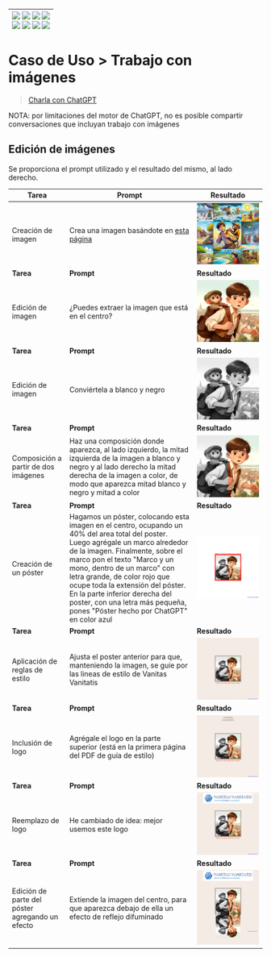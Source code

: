 <div align=right>

|[![](https://img.shields.io/badge/-Inicio-FFF?style=flat&logo=Emlakjet&logoColor=black)](/README.md) [![](https://img.shields.io/badge/-Introducción-FFF?style=flat&logo=abbrobotstudio&logoColor=black)](/documentos/intro.md) [![](https://img.shields.io/badge/-Modelos_de_lenguaje-FFF?style=flat&logo=LiveChat&logoColor=black)](/documentos/LLMs.md) [![](https://img.shields.io/badge/-Panorámica-FFF?style=flat&logo=openstreetmap&logoColor=black)](/documentos/panoramica.md)<br>  [![](https://img.shields.io/badge/-Prompts-FFF?style=flat&logo=Proton&logoColor=black)](/documentos/prompts/README.md) [![](https://img.shields.io/badge/-Ing,_de_prompts-FFF?style=flat&logo=googleearthengine&logoColor=black)](/documentos/ingenieriaDePrompts/README.md) [![](https://img.shields.io/badge/-Patrones-FFF?style=flat&logo=textpattern&logoColor=black)](/documentos/ingenieriaDePrompts/patrones/README.md) [![](https://img.shields.io/badge/-Casos_de_uso-FFF?style=flat&logo=gitbook&logoColor=black)](/documentos/casosDeUso/README.md)|
|-:|

</div>

# Caso de Uso > Trabajo con imágenes

> [Charla con ChatGPT](https://chat.openai.com/c/a201c041-8f0c-496f-94fc-def539435ae4)

NOTA: por limitaciones del motor de ChatGPT, no es posible compartir conversaciones que incluyan trabajo con imágenes


## Edición de imágenes

Se proporciona el prompt utilizado y el resultado del mismo, al lado derecho.

|Tarea|Prompt|Resultado|
|-|-|-|
|Creación de imagen|Crea una imagen basándote en [esta página](https://github.com/mmasias/prg1-22-23/blob/main/retos/viajeDeMarco.md)|![](https://raw.githubusercontent.com/puntoReflex/.github/main/images/viajeMarco.png)
|**Tarea**|**Prompt**|**Resultado**|
|Edición de imagen|¿Puedes extraer la imagen que está en el centro?|![](/documentos/imagenes/MarcoMono3.webp)
|**Tarea**|**Prompt**|**Resultado**|
|Edición de imagen|Conviértela a blanco y negro|![](/documentos/imagenes/MarcoMono2.png)
|**Tarea**|**Prompt**|**Resultado**|
|Composición a partir de dos imágenes|Haz una composición donde aparezca, al lado izquierdo, la mitad izquierda de la imagen a blanco y negro  y al lado derecho la mitad derecha de la imagen a color, de modo que aparezca mitad blanco y negro y mitad a color|![](/documentos/imagenes/MarcoMono1.png)
|**Tarea**|**Prompt**|**Resultado**|
|Creación de un póster|Hagamos un póster, colocando esta imagen en el centro, ocupando un 40% del area total del poster. Luego agrégale un marco alrededor de la imagen. Finalmente, sobre el marco pon el texto "Marco y un mono, dentro de un marco" con letra grande, de color rojo que ocupe toda la extensión del póster. En la parte inferior derecha del poster, con una letra más pequeña, pones "Póster hecho por ChatGPT" en color azul|![](/documentos/imagenes/final_poster.png)
|**Tarea**|**Prompt**|**Resultado**|
|Aplicación de reglas de estilo|Ajusta el poster anterior para que, manteniendo la imagen, se guie por las lineas de estilo de Vanitas Vanitatis|![](/documentos/imagenes/poster_vv_style.png)
|**Tarea**|**Prompt**|**Resultado**|
|Inclusión de logo|Agrégale el logo en la parte superior (está en la primera página del PDF de guía de estilo)|![](/documentos/imagenes/poster_with_vv_logo.png)
|**Tarea**|**Prompt**|**Resultado**|
|Reemplazo de logo|He cambiado de idea: mejor usemos este logo|![](/documentos/imagenes/final_poster_with_real_logo.png)
|**Tarea**|**Prompt**|**Resultado**|
|Edición de parte del póster agregando un efecto|Extiende la imagen del centro, para que aparezca debajo de ella un efecto de reflejo difuminado|![](/documentos/imagenes/extended_poster_with_reflection.png)
